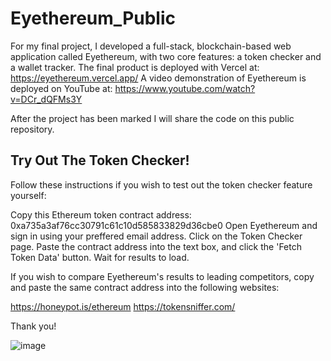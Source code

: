 # Eyethereum_Public

For my final project, I developed a full-stack, blockchain-based web application called Eyethereum, with two core features: a token checker and a wallet tracker.
The final product is deployed with Vercel at: https://eyethereum.vercel.app/
A video demonstration of Eyethereum is deployed on YouTube at: https://www.youtube.com/watch?v=DCr_dQFMs3Y

After the project has been marked I will share the code on this public repository.

## Try Out The Token Checker!
Follow these instructions if you wish to test out the token checker feature yourself:

Copy this Ethereum token contract address: 0xa735a3af76cc30791c61c10d585833829d36cbe0
Open Eyethereum and sign in using your preffered email address.
Click on the Token Checker page.
Paste the contract address into the text box, and click the 'Fetch Token Data' button.
Wait for results to load.

If you wish to compare Eyethereum's results to leading competitors, copy and paste the same contract address into the following websites:

https://honeypot.is/ethereum
https://tokensniffer.com/

Thank you!

![image](https://github.com/ruairicasey/Eyethereum_Public/assets/110678501/3278db17-2e4e-47a0-bef0-ada98034a02d)
